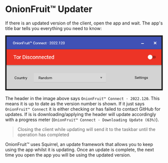 # OnionFruit™ Updater

If there is an updated version of the client, open the app and wait. The app's title bar tells you everything you need to know:

![](onionfruit-window.png "OnionFruit Window")

The header in the image above says `OnionFruit™ Connect · 2022.120`. This means it is up to date as the version number is shown. If it just says `OnionFruit™ Connect` it is either checking or has failed to contact GitHub for updates. If is is downloading/applying the header will update accordingly with a progress meter (`OnionFruit™ Connect · Downloading Update (63%)`).

> Closing the client while updating will send it to the taskbar until the operation has completed

OnionFruit™ uses Squirrel, an update framework that allows you to keep using the app whilst it is updating. Once an update is complete, the next time you open the app you will be using the updated version.